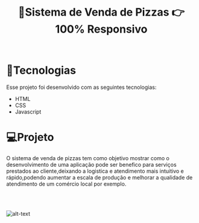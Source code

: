 ##

<h1 align="center"> 🍕Sistema de Venda de Pizzas 👉 100% Responsivo </h1>
<br>
<p align="center">
  
  <h1>🚀Tecnologias</h1>
  
  Esse projeto foi desenvolvido com as seguintes tecnologias:
  
  <ul> 
  
  <li>HTML</li>
  <li>CSS</li>
  <li>Javascript</li>

  </ul>
  
 <h1>💻Projeto</h1>
 O sistema de venda de pizzas tem como objetivo mostrar como o desenvolvimento de uma aplicação pode ser benefico para serviços prestados ao cliente,deixando a logistica e atendimento mais intuitivo e rápido,podendo aumentar a escala de produção e melhorar a qualidade de atendimento de um comércio local por exemplo.

<br/><br/>

 ![alt-text](https://github.com/LeonardoLamoia/Venda-de-pizza/blob/main/gif.gif)
